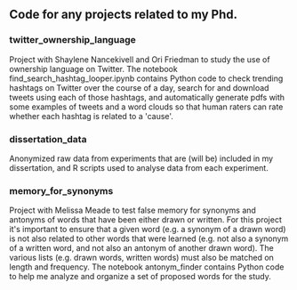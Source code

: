 
## Code for any projects related to my Phd.

### twitter_ownership_language
Project with Shaylene Nancekivell and Ori Friedman to study the use of ownership language on Twitter.  The notebook find_search_hashtag_looper.ipynb contains Python code to check trending hashtags on Twitter over the course of a day, search for and download tweets using each of those hashtags, and automatically generate pdfs with some examples of tweets and a word clouds so that human raters can rate whether each hashtag is related to a 'cause'.

### dissertation_data
Anonymized raw data from experiments that are (will be) included in my dissertation, and R scripts used to analyse data from each experiment.

### memory_for_synonyms
Project with Melissa Meade to test false memory for synonyms and antonyms of words that have been either drawn or written. For this project it's important to ensure that a given word (e.g. a synonym of a drawn word) is not also related to other words that were learned (e.g. not also a synonym of a written word, and not also an antonym of another drawn word). The various lists (e.g. drawn words, written words) must also be matched on length and frequency. The notebook antonym_finder contains Python code to help me analyze and organize a set of proposed words for the study.
